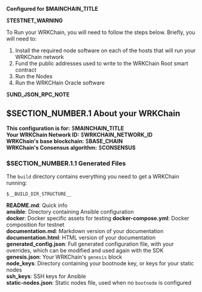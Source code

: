 **Configured for $__MAINCHAIN_TITLE__**

$__TESTNET_WARNING__

To Run your WRKChain, you will need to follow the steps below. Briefly, you
will need to:

1. Install the required node software on each of the hosts that will run
your WRKChain network 
2. Fund the public addresses used to write to the WRKChain Root smart 
contract  
3. Run the Nodes  
4. Run the WRKCHain Oracle software

$__UND_JSON_RPC_NOTE__

## $__SECTION_NUMBER__.1 About your WRKChain

**This configuration is for:** $__MAINCHAIN_TITLE__  
**Your WRKChain Network ID:** $__WRKCHAIN_NETWORK_ID__  
**WRKChain's base blockchain:** $__BASE_CHAIN__  
**WRKChain's Consensus algorithm:** $__CONSENSUS__

### $__SECTION_NUMBER__.1.1 Generated Files

The `build` directory contains everything you need to get a WRKChain running:

```text
$__BUILD_DIR_STRUCTURE__
```

**README.md**: Quick info  
**ansible**: Directory containing Ansible configuration  
**docker**: Docker specific assets for testing
**docker-compose.yml**: Docker composition for testnet  
**documentation.md**: Markdown version of your documentation  
**documentation.html**: HTML version of your documentation  
**generated_config.json**: Full generated configuration file, with your overrides, 
which can be modified and used again with the SDK  
**genesis.json**: Your WRKChain's `genesis` block  
**node_keys**: Directory containing your bootnode key, or keys for your static nodes  
**ssh_keys**: SSH keys for Ansible  
**static-nodes.json**: Static nodes file, used when no `bootnode` is configured  
